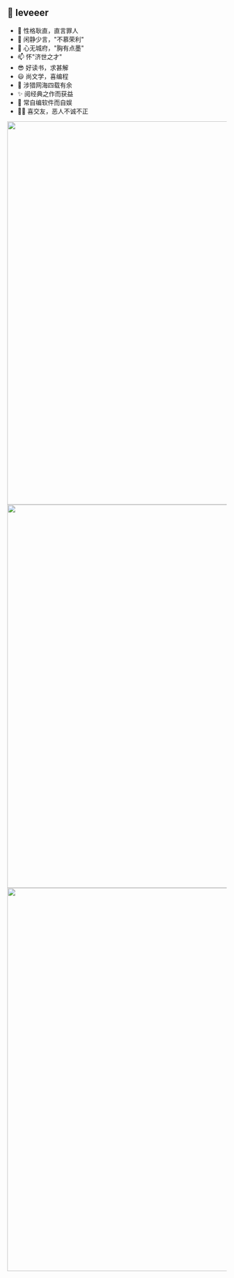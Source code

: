 ## 👋 leveeer
- 👀 性格耿直，直言罪人
- 🌱 闲静少言，"不慕荣利"
- 💞️ 心无城府，"胸有点墨"
- 📫 怀"济世之才"
- 😎 好读书，求甚解
- 😃 尚文学，喜编程
- 🎈 涉猎网海四载有余
- ✨ 阅经典之作而获益
- 👏 常自编软件而自娱
- 🏃‍♂️ 喜交友，恶人不诚不正

<a href="https://github.com/leveeer">
  <img align="center" width="880px" src="https://github-profile-trophy.vercel.app/?username=leveeer&column=7&theme=onedark"/>
</a>


<a href="https://github.com/leveeer">
   <img width="880px" src="https://github-readme-stats.vercel.app/api?username=leveeer&theme=vue-dark&count_private=true&show_icons=true">
</a>

<a href="https://github.com/leveeer">
  <img width="880px" src="https://github-readme-stats.vercel.app/api/top-langs/?username=leveeer&theme=vue-dark&layout=compact">
</a>
